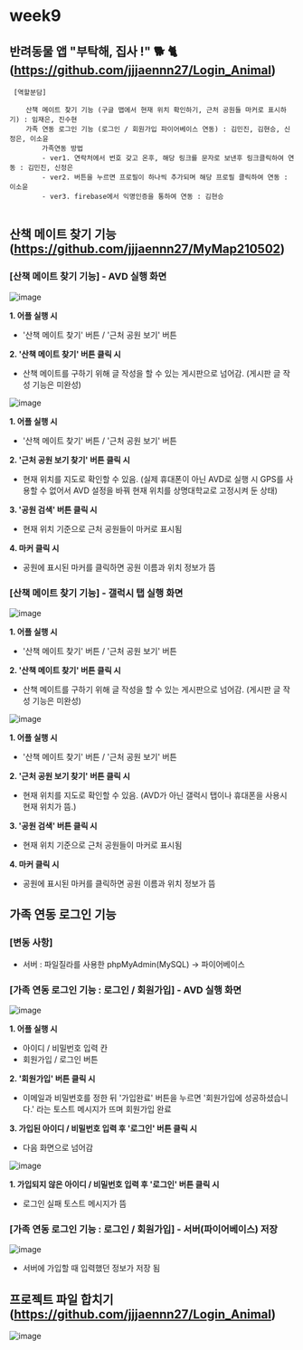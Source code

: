# week9

## 반려동물 앱 "부탁해, 집사 !" 🐕 🐈 (https://github.com/jjjaennn27/Login_Animal)
<pre><code> [역할분담]   

    산책 메이트 찾기 기능 (구글 맵에서 현재 위치 확인하기, 근처 공원들 마커로 표시하기) : 임재은, 진수현
    가족 연동 로그인 기능 (로그인 / 회원가입 파이어베이스 연동) : 김민진, 김현승, 신정은, 이소윤
        가족연동 방법
        - ver1. 연락처에서 번호 갖고 온후, 해당 링크를 문자로 보낸후 링크클릭하여 연동 : 김민진, 신정은
        - ver2. 버튼을 누르면 프로필이 하나씩 추가되며 해당 프로필 클릭하여 연동 : 이소윤
        - ver3. firebase에서 익명인증을 통하여 연동 : 김현승

</code></pre>

## 산책 메이트 찾기 기능 (https://github.com/jjjaennn27/MyMap210502)

### [산책 메이트 찾기 기능] - AVD 실행 화면
![image](https://user-images.githubusercontent.com/79950380/116843904-60eae280-ac1c-11eb-886b-b08d1ebe73af.png)

**1. 어플 실행 시**  
* '산책 메이트 찾기' 버튼 / '근처 공원 보기' 버튼

**2. '산책 메이트 찾기' 버튼 클릭 시**   
* 산책 메이트를 구하기 위해 글 작성을 할 수 있는 게시판으로 넘어감.  (게시판 글 작성 기능은 미완성) 

![image](https://user-images.githubusercontent.com/79950380/116844121-2170c600-ac1d-11eb-8045-7450015a38d4.png)

**1. 어플 실행 시**  
* '산책 메이트 찾기' 버튼 / '근처 공원 보기' 버튼

**2. '근처 공원 보기 찾기' 버튼 클릭 시**   
* 현재 위치를 지도로 확인할 수 있음. (실제 휴대폰이 아닌 AVD로 실행 시 GPS를 사용할 수 없어서 AVD 설정을 바꿔 현재 위치를 상명대학교로 고정시켜 둔 상태)

**3. '공원 검색' 버튼 클릭 시**   
* 현재 위치 기준으로 근처 공원들이 마커로 표시됨

**4. 마커 클릭 시**   
* 공원에 표시된 마커를 클릭하면 공원 이름과 위치 정보가 뜸

### [산책 메이트 찾기 기능] - 갤럭시 탭 실행 화면
![image](https://user-images.githubusercontent.com/79950380/116844377-e8852100-ac1d-11eb-8ceb-fa3eaf9da8d1.png)

**1. 어플 실행 시**  
* '산책 메이트 찾기' 버튼 / '근처 공원 보기' 버튼

**2. '산책 메이트 찾기' 버튼 클릭 시**   
* 산책 메이트를 구하기 위해 글 작성을 할 수 있는 게시판으로 넘어감. (게시판 글 작성 기능은 미완성) 

![image](https://user-images.githubusercontent.com/79950380/116844400-f8046a00-ac1d-11eb-8b12-0256f369f543.png)

**1. 어플 실행 시**  
* '산책 메이트 찾기' 버튼 / '근처 공원 보기' 버튼

**2. '근처 공원 보기 찾기' 버튼 클릭 시**   
* 현재 위치를 지도로 확인할 수 있음. (AVD가 아닌 갤럭시 탭이나 휴대폰을 사용시 현재 위치가 뜸.)

**3. '공원 검색' 버튼 클릭 시**   
* 현재 위치 기준으로 근처 공원들이 마커로 표시됨

**4. 마커 클릭 시**   
* 공원에 표시된 마커를 클릭하면 공원 이름과 위치 정보가 뜸

## 가족 연동 로그인 기능

### [변동 사항]
* 서버 : 파일질라를 사용한 phpMyAdmin(MySQL) -> 파이어베이스

### [가족 연동 로그인 기능 : 로그인 / 회원가입] - AVD 실행 화면

![image](https://user-images.githubusercontent.com/79950380/116847086-cc38b280-ac24-11eb-9df8-062d4dd931ac.png)

**1. 어플 실행 시**  
* 아이디 / 비밀번호 입력 칸
* 회원가입 / 로그인 버튼

**2. '회원가입' 버튼 클릭 시**  
* 이메일과 비밀번호를 정한 뒤 '가입완료' 버튼을 누르면 '회원가입에 성공하셨습니다.' 라는 토스트 메시지가 뜨며 회원가입 완료 

**3. 가입된 아이디 / 비밀번호 입력 후 '로그인' 버튼 클릭 시**  
* 다음 화면으로 넘어감


![image](https://user-images.githubusercontent.com/79950380/116846887-516f9780-ac24-11eb-8c95-9e939982790d.png)

**1. 가입되지 않은 아이디 / 비밀번호 입력 후 '로그인' 버튼 클릭 시**  
* 로그인 실패 토스트 메시지가 뜸


### [가족 연동 로그인 기능 : 로그인 / 회원가입] - 서버(파이어베이스) 저장 

![image](https://user-images.githubusercontent.com/79950380/116847388-63056f00-ac25-11eb-8c85-2b1666d32dc1.png)

* 서버에 가입할 때 입력했던 정보가 저장 됨


## 프로젝트 파일 합치기 (https://github.com/jjjaennn27/Login_Animal)
![image](https://user-images.githubusercontent.com/79950380/116847919-7cf38180-ac26-11eb-95b1-bcc6bf226f54.png)

